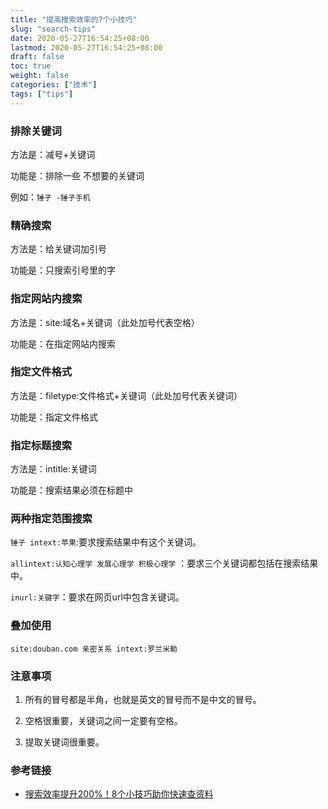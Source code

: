 ```yaml
---
title: "提高搜索效率的7个小技巧"
slug: "search-tips"
date: 2020-05-27T16:54:25+08:00
lastmod: 2020-05-27T16:54:25+08:00
draft: false
toc: true
weight: false
categories: ["技术"]
tags: ["tips"]
---
```


### 排除关键词

方法是：减号+关键词

功能是：排除一些  不想要的关键词

例如：`锤子 -锤子手机`

### 精确搜索

方法是：给关键词加引号

功能是：只搜索引号里的字

### 指定网站内搜索

方法是：site:域名+关键词（此处加号代表空格）

功能是：在指定网站内搜索

### 指定文件格式

方法是：filetype:文件格式+关键词（此处加号代表关键词）

功能是：指定文件格式

### 指定标题搜索

方法是：intitle:关键词

功能是：搜索结果必须在标题中

### 两种指定范围搜索

`锤子 intext:苹果`:要求搜索结果中有这个关键词。

`allintext:认知心理学 发展心理学 积极心理学` ：要求三个关键词都包括在搜索结果中。

`inurl:关键字`：要求在网页url中包含关键词。

### 叠加使用

`site:douban.com 亲密关系 intext:罗兰米勒`

### 注意事项

1. 所有的冒号都是半角，也就是英文的冒号而不是中文的冒号。

2. 空格很重要，关键词之间一定要有空格。
3. 提取关键词很重要。

### 参考链接

+ [搜索效率提升200%！8个小技巧助你快速查资料](https://www.bilibili.com/video/BV1YK4y1t7bg)

